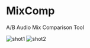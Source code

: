 # MixComp
 A/B Audio Mix Comparison Tool

![shot1](https://github.com/b38tn1k/MixComp/edit/master/shot1.png)
![shot2](https://github.com/b38tn1k/MixComp/edit/master/shot2.png)
